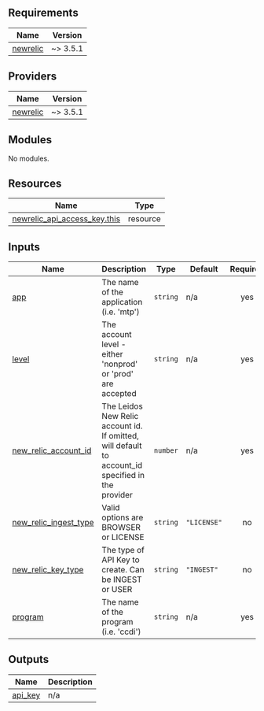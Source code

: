 <!-- BEGIN_TF_DOCS -->
## Requirements

| Name | Version |
|------|---------|
| <a name="requirement_newrelic"></a> [newrelic](#requirement\_newrelic) | ~> 3.5.1 |

## Providers

| Name | Version |
|------|---------|
| <a name="provider_newrelic"></a> [newrelic](#provider\_newrelic) | ~> 3.5.1 |

## Modules

No modules.

## Resources

| Name | Type |
|------|------|
| [newrelic_api_access_key.this](https://registry.terraform.io/providers/newrelic/newrelic/latest/docs/resources/api_access_key) | resource |

## Inputs

| Name | Description | Type | Default | Required |
|------|-------------|------|---------|:--------:|
| <a name="input_app"></a> [app](#input\_app) | The name of the application (i.e. 'mtp') | `string` | n/a | yes |
| <a name="input_level"></a> [level](#input\_level) | The account level - either 'nonprod' or 'prod' are accepted | `string` | n/a | yes |
| <a name="input_new_relic_account_id"></a> [new\_relic\_account\_id](#input\_new\_relic\_account\_id) | The Leidos New Relic account id. If omitted, will default to account\_id specified in the provider | `number` | n/a | yes |
| <a name="input_new_relic_ingest_type"></a> [new\_relic\_ingest\_type](#input\_new\_relic\_ingest\_type) | Valid options are BROWSER or LICENSE | `string` | `"LICENSE"` | no |
| <a name="input_new_relic_key_type"></a> [new\_relic\_key\_type](#input\_new\_relic\_key\_type) | The type of API Key to create. Can be INGEST or USER | `string` | `"INGEST"` | no |
| <a name="input_program"></a> [program](#input\_program) | The name of the program (i.e. 'ccdi') | `string` | n/a | yes |

## Outputs

| Name | Description |
|------|-------------|
| <a name="output_api_key"></a> [api\_key](#output\_api\_key) | n/a |
<!-- END_TF_DOCS -->